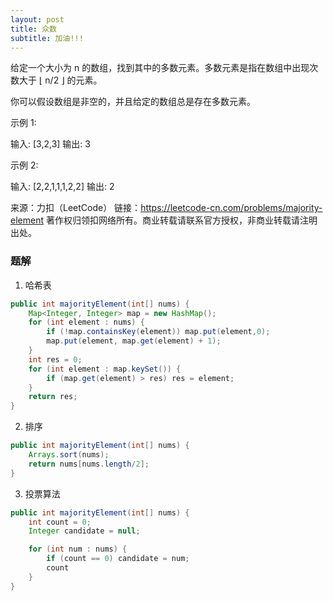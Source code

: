 ```yaml
---
layout: post
title: 众数
subtitle: 加油!!!
---
```


给定一个大小为 n 的数组，找到其中的多数元素。多数元素是指在数组中出现次数大于 ⌊ n/2 ⌋ 的元素。

你可以假设数组是非空的，并且给定的数组总是存在多数元素。


示例 1:


输入: [3,2,3]
输出: 3


示例 2:

输入: [2,2,1,1,1,2,2]
输出: 2


来源：力扣（LeetCode）
链接：https://leetcode-cn.com/problems/majority-element
著作权归领扣网络所有。商业转载请联系官方授权，非商业转载请注明出处。

### 题解

1. 哈希表

~~~ java
public int majorityElement(int[] nums) {
    Map<Integer, Integer> map = new HashMap();
    for (int element : nums) {
        if (!map.containsKey(element)) map.put(element,0);
        map.put(element, map.get(element) + 1);
    }
    int res = 0;
    for (int element : map.keySet()) {
        if (map.get(element) > res) res = element;
    }
    return res;
}
~~~

2. 排序

~~~ java
public int majorityElement(int[] nums) {
    Arrays.sort(nums);
    return nums[nums.length/2];
}
~~~

3. 投票算法

~~~ java
public int majorityElement(int[] nums) {
    int count = 0;
    Integer candidate = null;

    for (int num : nums) {
        if (count == 0) candidate = num;
        count 
    }
}